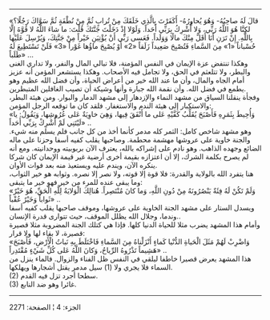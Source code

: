 ------------------------------------------------------------------------

«قالَ لَهُ صاحِبُهُ- وَهُوَ يُحاوِرُهُ- أَكَفَرْتَ بِالَّذِي خَلَقَكَ مِنْ تُرابٍ ثُمَّ مِنْ نُطْفَةٍ ثُمَّ سَوَّاكَ
رَجُلًا؟ لكِنَّا هُوَ اللَّهُ رَبِّي، وَلا أُشْرِكُ بِرَبِّي أَحَداً. وَلَوْلا إِذْ دَخَلْتَ جَنَّتَكَ قُلْتَ: ما
شاءَ اللَّهُ لا قُوَّةَ إِلَّا بِاللَّهِ. إِنْ تَرَنِ أَنَا أَقَلَّ مِنْكَ مالًا وَوَلَداً. فَعَسى رَبِّي أَنْ
يُؤْتِيَنِ خَيْراً مِنْ جَنَّتِكَ، وَيُرْسِلَ عَلَيْها حُسْباناً «1» مِنَ السَّماءِ فَتُصْبِحَ صَعِيداً زَلَقاً
«2» أَوْ يُصْبِحَ ماؤُها غَوْراً «3» فَلَنْ تَسْتَطِيعَ لَهُ طَلَباً» ...  
وهكذا تنتفض عزة الإيمان في النفس المؤمنة، فلا تبالي المال والنفر، ولا
تداري الغنى والبطر، ولا تتلعثم في الحق، ولا تجامل فيه الأصحاب. وهكذا
يستشعر المؤمن أنه عزيز أمام الجاه والمال، وأن ما عند الله خير من أعراض
الحياة، وأن فضل الله عظيم وهو يطمع في فضل الله. وأن نقمة الله جبارة
وأنها وشيكة أن تصيب الغافلين المتبطرين.  
وفجأة ينقلنا السياق من مشهد النماء والإزدهار إلى مشهد الدمار والبوار.
ومن هيئة البطر، والاستكبار إلى هيئة الندم والاستغفار. فلقد كان ما توقعه
الرجل المؤمن:  
«وَأُحِيطَ بِثَمَرِهِ فَأَصْبَحَ يُقَلِّبُ كَفَّيْهِ عَلى ما أَنْفَقَ فِيها، وَهِيَ خاوِيَةٌ عَلى عُرُوشِها،
وَيَقُولُ: يا لَيْتَنِي لَمْ أُشْرِكْ بِرَبِّي أَحَداً» ..  
وهو مشهد شاخص كامل: الثمر كله مدمر كأنما أخذ من كل جانب فلم يسلم منه
شيء. والجنة خاوية على عروشها مهشمة محطمة. وصاحبها يقلب كفيه أسفا وحزنا
على ماله الضائع وجهده الذاهب. وهو نادم على إشراكه بالله، يعترف الآن
بربوبيته ووحدانيته. ومع أنه لم يصرح بكلمة الشرك، إلا أن اعتزازه بقيمة
أخرى أرضية غير قيمة الإيمان كان شركا ينكره الآن، ويندم عليه ويستعيذ منه
بعد فوات الأوان.  
هنا يتفرد الله بالولاية والقدرة: فلا قوة إلا قوته، ولا نصر إلا نصره.
وثوابه هو خير الثواب، وما يبقى عنده للمرء من خير فهو خير ما يتبقى:  
«وَلَمْ تَكُنْ لَهُ فِئَةٌ يَنْصُرُونَهُ مِنْ دُونِ اللَّهِ، وَما كانَ مُنْتَصِراً. هُنالِكَ الْوَلايَةُ لِلَّهِ
الْحَقِّ، هُوَ خَيْرٌ ثَواباً وَخَيْرٌ عُقْباً» ..  
ويسدل الستار على مشهد الجنة الخاوية على عروشها، وموقف صاحبها يقلب كفيه
أسفا وندما، وجلال الله يظلل الموقف، حيث تتوارى قدرة الإنسان..  
وأمام هذا المشهد يضرب مثلا للحياة الدنيا كلها. فإذا هي كتلك الجنة
المضروبة مثلا قصيرة قصيرة، لا بقاء لها ولا قرار:  
«وَاضْرِبْ لَهُمْ مَثَلَ الْحَياةِ الدُّنْيا كَماءٍ أَنْزَلْناهُ مِنَ السَّماءِ فَاخْتَلَطَ بِهِ نَباتُ
الْأَرْضِ، فَأَصْبَحَ هَشِيماً تَذْرُوهُ الرِّياحُ، وَكانَ اللَّهُ عَلى كُلِّ شَيْءٍ مُقْتَدِراً» ..  
هذا المشهد يعرض قصيرا خاطفا ليلقي في النفس ظل الفناء والزوال. فالماء
ينزل من السماء فلا يجري ولا (1) سيل مدمر يقتل أشجارها ويهلكها.  
(2) سطحا أجرد تزل فيه القدم.  
(3) غائرا وهو ضد النابع.

------------------------------------------------------------------------

الجزء: 4 ¦ الصفحة: 2271

